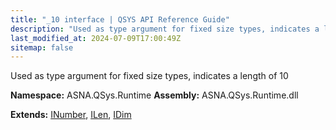 ```yaml
---
title: "_10 interface | QSYS API Reference Guide"
description: "Used as type argument for fixed size types, indicates a length of 10  "
last_modified_at: 2024-07-09T17:00:49Z
sitemap: false
---
```


Used as type argument for fixed size types, indicates a length of 10 

**Namespace:** ASNA.QSys.Runtime
**Assembly:** ASNA.QSys.Runtime.dll

**Extends:** [INumber](/reference/runtime/qsys-runtime/i-number.html), [ILen](/reference/runtime/qsys-runtime/i-len.html), [IDim](/reference/runtime/qsys-runtime/i-dim.html)
<br>
<br>
